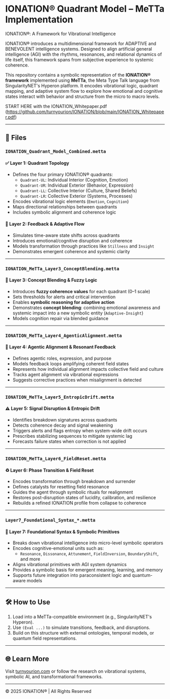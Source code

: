 
# IONATION® Quadrant Model – MeTTa Implementation

IONATION®: A Framework for Vibrational Intelligence

IONATION® introduces a multidimensional framework for ADAPTIVE and BENEVOLENT intelligence systems. Designed to align artificial general intelligence (AGI) with the rhythms, resonances, and relational dynamics of life itself, this framework spans from subjective experience to systemic coherence.

This repository contains a symbolic representation of the **IONATION® framework** implemented using **MeTTa**, the Meta Type Talk language from SingularityNET's Hyperon platform. It encodes vibrational logic, quadrant mapping, and adaptive system flow to explore how emotional and cognitive states interact with behavior and structure from the micro to macro levels.

START HERE with the IONATION_Whitepaper.pdf (https://github.com/turnyourion/IONATION/blob/main/IONATION_Whitepaper.pdf)

---

## 📁 Files

### `IONATION_Quadrant_Model_Combined.metta`

#### ✅ Layer 1: Quadrant Topology
- Defines the four primary IONATION® quadrants:
  - `Quadrant-UL`: Individual Interior (Cognition, Emotion)
  - `Quadrant-UR`: Individual Exterior (Behavior, Expression)
  - `Quadrant-LL`: Collective Interior (Culture, Shared Beliefs)
  - `Quadrant-LR`: Collective Exterior (Systems, Processes)
- Encodes vibrational logic elements (`Emotion`, `Cognition`)
- Maps directional relationships between quadrants
- Includes symbolic alignment and coherence logic

#### 🔁 Layer 2: Feedback & Adaptive Flow
- Simulates time-aware state shifts across quadrants
- Introduces emotional/cognitive disruption and coherence
- Models transformation through practices like `Stillness` and `Insight`
- Demonstrates emergent coherence and systemic clarity

---

### `IONATION_MeTTa_Layer3_ConceptBlending.metta`

#### 🧠 Layer 3: Concept Blending & Fuzzy Logic
- Introduces **fuzzy coherence values** for each quadrant (0–1 scale)
- Sets thresholds for alerts and critical intervention
- Enables **symbolic reasoning for adaptive action**
- Demonstrates **concept blending**: combining emotional awareness and systemic impact into a new symbolic entity (`Adaptive-Insight`)
- Models cognition repair via blended guidance

---

### `IONATION_MeTTa_Layer4_AgenticAlignment.metta`

#### 🔄 Layer 4: Agentic Alignment & Resonant Feedback
- Defines agentic roles, expression, and purpose
- Models feedback loops amplifying coherent field states
- Represents how individual alignment impacts collective field and culture
- Tracks agent alignment via vibrational expressions
- Suggests corrective practices when misalignment is detected

---

### `IONATION_MeTTa_Layer5_EntropicDrift.metta`

#### ⚠️ Layer 5: Signal Disruption & Entropic Drift
- Identifies breakdown signatures across quadrants
- Detects coherence decay and signal weakening
- Triggers alerts and flags entropy when system-wide drift occurs
- Prescribes stabilizing sequences to mitigate systemic lag
- Forecasts failure states when correction is not applied

---

### `IONATION_MeTTa_Layer6_FieldReset.metta`

#### ♻️ Layer 6: Phase Transition & Field Reset
- Encodes transformation through breakdown and surrender
- Defines catalysts for resetting field resonance
- Guides the agent through symbolic rituals for realignment
- Restores post-disruption states of lucidity, calibration, and resilience
- Rebuilds a refined IONATION profile from collapse to coherence

---

### `Layer7_Foundational_Syntax_*.metta`

#### 🧬 Layer 7: Foundational Syntax & Symbolic Primitives
- Breaks down vibrational intelligence into micro-level symbolic operators
- Encodes cognitive-emotional units such as:
  - `Resonance`, `Dissonance`, `Attunement`, `FieldInversion`, `BoundaryShift`, and more
- Aligns vibrational primitives with AGI system dynamics
- Provides a symbolic basis for emergent meaning, learning, and memory
- Supports future integration into paraconsistent logic and quantum-aware models

---

## 🛠️ How to Use

1. Load into a MeTTa-compatible environment (e.g., SingularityNET's Hyperon).
2. Use `(Eval ...)` to simulate transitions, feedback, and disruptions.
3. Build on this structure with external ontologies, temporal models, or quantum field representations.

---

## 🌐 Learn More

Visit [turnyourion.com](https://turnyourion.com) or follow the research on vibrational systems, symbolic AI, and transformational frameworks.

---

© 2025 IONATION® | All Rights Reserved
